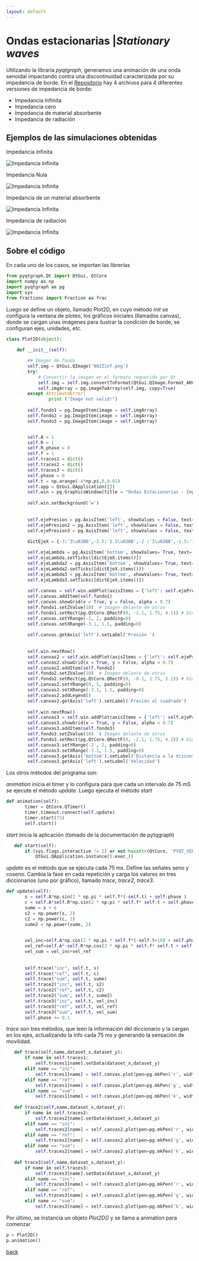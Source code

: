 ```yaml
---
layout: default
---
```



# Ondas estacionarias |_Stationary waves_

Utilizando la libraría _pyqtgraph_, generamos una animación de una onda senoidal impactando contra una discontinuidad caracterizada por su impedancia de borde. En el [Repositorio](https://github.com/Marouxet/Acustica01) hay 4 archivos para 4 diferentes versiones de impedancia de borde:

* Impedancia Infinita 
* Impedancia cero
* Impedancia de material absorbente 
* Impedancia de radiación

## Ejemplos de las simulaciones obtenidas

Impedancia infinita

![Impedancia Infinita](./assets/img/01Zinf.gif)

Impedancia Nula

![Impedancia Infinita](./assets/img/02Z0.gif)

Impedancia de un material absorbente

![Impedancia Infinita](./assets/img/03Zabs.gif)

Impedancia de radiación 

![Impedancia Infinita](./assets/img/04Zrad.gif)

## Sobre el código

En cada uno de los casos, se importan las librerías 

```python
from pyqtgraph.Qt import QtGui, QtCore 
import numpy as np
import pyqtgraph as pg
import sys
from fractions import Fraction as frac

```


Luego se define un objeto, llamado Plot2D, en cuyo método _init_ se configura la ventana de ploteo, los gráficos iniciales (llamados canvas), donde se cargan unas imágenes para ilustrar la condición de borde, se configuran ejes, unidades, etc.

```python
class Plot2D(object):
    
    def __init__(self):

        ## Imagen de fondo
        self.img = QtGui.QImage('002Zinf.png')
        try:
            # Convertir la imagen en el formato requerido por Qt
            self.img = self.img.convertToFormat(QtGui.QImage.Format_ARGB32_Premultiplied)
            self.imgArray = pg.imageToArray(self.img, copy=True)    
        except AttributeError:
                print ("Image not valid!")
                
        self.fondo1 = pg.ImageItem(image = self.imgArray)
        self.fondo2 = pg.ImageItem(image = self.imgArray)
        self.fondo3 = pg.ImageItem(image = self.imgArray)


        self.A = 1
        self.R = 1
        self.R_phase = 0
        self.f = 1     
        self.traces1 = dict()
        self.traces2 = dict()
        self.traces3 = dict() 
        self.phase = 0
        self.t = np.arange(-4*np.pi,0,0.01)
        self.app = QtGui.QApplication([])
        self.win = pg.GraphicsWindow(title = "Ondas Estacionarias - Impedancia infinita")
        
        self.win.setBackground('w')
        
  
        self.ejePresion = pg.AxisItem('left', showValues = False, text='Presion Acústica') 
        self.ejePresion2 = pg.AxisItem('left', showValues = False, text='Presion Acústica')
        self.ejePresion3 = pg.AxisItem('left', showValues = False, text='Presion Acústica')
       
        dictEjeX = {-3:'3\u03BB',-2.5:'2.5\u03BB',-2 :'2\u03BB',-1.5:'1.5\u03BB',-1:'\u03BB',-0.5:'0.5\u03BB'}

        self.ejeLambda = pg.AxisItem('bottom', showValues= True, text= 'Fracción de Longitud de onda')
        self.ejeLambda.setTicks([dictEjeX.items()])
        self.ejeLambda2 = pg.AxisItem('bottom', showValues= True, text= 'Fracción de Longitud de onda')
        self.ejeLambda2.setTicks([dictEjeX.items()])
        self.ejeLambda3 = pg.AxisItem('bottom', showValues= True, text= 'Fracción de Longitud de onda')
        self.ejeLambda3.setTicks([dictEjeX.items()])
       
        self.canvas = self.win.addPlot(axisItems = {'left': self.ejePresion , 'bottom':self.ejeLambda})
        self.canvas.addItem(self.fondo1) 
        self.canvas.showGrid(x = True, y = False, alpha = 0.7)    
        self.fondo1.setZValue(10)  # Imagen delante de otras
        self.fondo1.setRect(pg.QtCore.QRectF(0, -2.1, 1.75, 4.1)) # Dimensiones de imagen dentro del grafico (ajustado a mano)
        self.canvas.setYRange(-2, 2, padding=0)   
        self.canvas.setXRange(-3.1, 1.5, padding=0)  
       
        self.canvas.getAxis('left').setLabel('Presión ')
        
        
        self.win.nextRow()
        self.canvas2 = self.win.addPlot(axisItems = {'left': self.ejePresion2 , 'bottom':self.ejeLambda2})
        self.canvas2.showGrid(x = True, y = False, alpha = 0.7)      
        self.canvas2.addItem(self.fondo2)
        self.fondo2.setZValue(10)  # Imagen delante de otras
        self.fondo2.setRect(pg.QtCore.QRectF(0, -0.1, 1.75, 5.1)) # Dimensiones de imagen dentro del grafico (ajustado a mano)
        self.canvas2.setYRange(0, 5, padding=0)
        self.canvas2.setXRange(-3.1, 1.5, padding=0)  
        self.canvas2.addLegend()
        self.canvas2.getAxis('left').setLabel('Presión al cuadrado')
        
        self.win.nextRow()
        self.canvas3 = self.win.addPlot(axisItems = {'left': self.ejePresion3 , 'bottom':self.ejeLambda3})
        self.canvas3.showGrid(x = True, y = False, alpha = 0.7)    
        self.canvas3.addItem(self.fondo3)
        self.fondo3.setZValue(10)  # Imagen delante de otras
        self.fondo3.setRect(pg.QtCore.QRectF(0, -2.1, 1.75, 4.2)) # Dimensiones de imagen dentro del grafico (ajustado a mano)
        self.canvas3.setYRange(-2 , 2, padding=0)
        self.canvas3.setXRange(-3.1, 1.5, padding=0)  
        self.canvas3.getAxis('bottom').setLabel('Distancia a la discontinuidad')
        self.canvas3.getAxis('left').setLabel('Velocidad')

 ```
Los otros métodos del programa son:

_animation_ inicia el timer y lo configura para que cada un intervalo de 75 mS se ejecute el método _update_. Luego ejecuta el método _start_

 ```python 
 def animation(self):
        timer = QtCore.QTimer()
        timer.timeout.connect(self.update)
        timer.start(75)
        self.start()
 ```

_start_ inicia la aplicación (tomado de la documentación de pytqgraph)

 ```python 
    def start(self):
        if (sys.flags.interactive != 1) or not hasattr(QtCore, 'PYQT_VERSION'):
            QtGui.QApplication.instance().exec_()
 ```
 _update_ es el método que se ejecuta cada 75 ms. Define las señales seno y coseno. Cambia la fase en cada repetición y carga los valores en tres diccionarios (uno por gráfico), llamado _trace_, _trace2_, _trace3_. 

 ```python 
 def update(self):
        s = self.A*np.sin(2 * np.pi * self.f*(-self.t) + self.phase )
        c = self.A*self.R*np.sin(2 * np.pi * self.f* self.t + self.phase + self.R_phase)
        sume = s + c
        s2 = np.power(s, 2)
        c2 = np.power(c, 2)
        sume2 = np.power(sume, 2)

        
        vel_inc=self.A*np.cos(2 * np.pi * self.f*(-self.t+10) + self.phase)
        vel_ref=self.A*-self.R*np.cos(2 * np.pi * self.f* self.t + self.phase)
        vel_sum = vel_inc+vel_ref
        
        
        self.trace("inc", self.t, s)
        self.trace("ref", self.t, c)
        self.trace("sum", self.t, sume)
        self.trace2("inc", self.t, s2)
        self.trace2("ref", self.t, c2)
        self.trace2("sum", self.t, sume2)
        self.trace3("inc", self.t, vel_inc)
        self.trace3("ref", self.t, vel_ref)
        self.trace3("sum", self.t, vel_sum)
        self.phase += 0.1

 ```
_trace_ son tres métodos, que leen la información del diccionario y la cargan en los ejes, actualizando la info cada 75 ms y generando la sensación de movilidad.

 ```python
    def trace(self,name,dataset_x,dataset_y):
        if name in self.traces1:
            self.traces1[name].setData(dataset_x,dataset_y)
        elif name == "inc":         
            self.traces1[name] = self.canvas.plot(pen=pg.mkPen('r', width=2, style=QtCore.Qt.DashLine), name="Incidente")
        elif name == "ref":
            self.traces1[name] = self.canvas.plot(pen=pg.mkPen('g', width=2, style=QtCore.Qt.DashLine),name="Reflejada")
        elif name == "sum":
            self.traces1[name] = self.canvas.plot(pen=pg.mkPen('k', width=2.5),name="Suma")
    
    def trace2(self,name,dataset_x,dataset_y):
        if name in self.traces2:
            self.traces2[name].setData(dataset_x,dataset_y)
        elif name == "inc":         
            self.traces2[name] = self.canvas2.plot(pen=pg.mkPen('r', width=2, style=QtCore.Qt.DashLine), name = "Incidente" )
        elif name == "ref":
            self.traces2[name] = self.canvas2.plot(pen=pg.mkPen('g', width=2, style=QtCore.Qt.DashLine), name = "Reflejada")
        elif name == "sum":
            self.traces2[name] = self.canvas2.plot(pen=pg.mkPen('k', width=2.5), name = "Suma")
            
    def trace3(self,name,dataset_x,dataset_y):
        if name in self.traces3:
            self.traces3[name].setData(dataset_x,dataset_y)
        elif name == "inc":         
            self.traces3[name] = self.canvas3.plot(pen=pg.mkPen('r', width=2, style=QtCore.Qt.DashLine) )
        elif name == "ref":
            self.traces3[name] = self.canvas3.plot(pen=pg.mkPen('g', width=2, style=QtCore.Qt.DashLine))
        elif name == "sum":
            self.traces3[name] = self.canvas3.plot(pen=pg.mkPen('k', width=2.5))         
 ```
Por último, se instancia un objeto _Plot2D()_ y se llama a animation para comenzar

 ```python
p = Plot2D()
p.animation()


```

[back](./)
